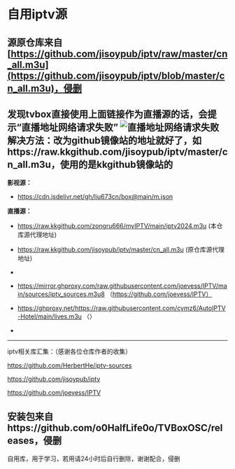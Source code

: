 # 自用iptv源
## 源原仓库来自[https://github.com/jisoypub/iptv/raw/master/cn_all.m3u](https://github.com/jisoypub/iptv/blob/master/cn_all.m3u)，侵删
发现tvbox直接使用上面链接作为直播源的话，会提示“直播地址网络请求失败”
![直播地址网络请求失败](https://github.com/user-attachments/assets/e6858620-1abc-455d-894d-b3e47c2c0be2)
解决方法：改为github镜像站的地址就好了，如https://raw.kkgithub.com/jisoypub/iptv/master/cn_all.m3u，使用的是kkgithub镜像站的
--------------------------------------------------------------
__影视源：__

- https://cdn.jsdelivr.net/gh/liu673cn/box@main/m.json



__直播源：__
- https://raw.kkgithub.com/zongru666/myIPTV/main/iptv2024.m3u (本仓库源代理地址)
- https://raw.kkgithub.com/jisoypub/iptv/master/cn_all.m3u (原仓库源代理地址)
- 
- https://mirror.ghproxy.com/raw.githubusercontent.com/joevess/IPTV/main/sources/iptv_sources.m3u8 （https://github.com/joevess/IPTV）
- https://ghproxy.net/https://raw.githubusercontent.com/cymz6/AutoIPTV-Hotel/main/lives.m3u （）

- 






















------------------------------------------------------------------------------------

iptv相关库汇集：（感谢各位仓库作者的收集）

https://github.com/HerbertHe/iptv-sources

https://github.com/jisoypub/iptv

https://github.com/joevess/IPTV


## 安装包来自https://github.com/o0HalfLife0o/TVBoxOSC/releases，侵删
自用库，用于学习，若用请24小时后自行删除，谢谢配合，侵删
